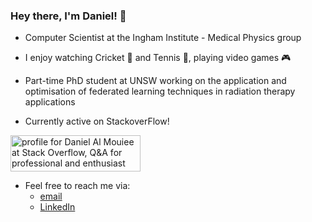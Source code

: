 ### Hey there, I'm Daniel! 👋

- Computer Scientist at the Ingham Institute - Medical Physics group

- I enjoy watching Cricket 🏏 and Tennis 🎾, playing video games 🎮

- Part-time PhD student at UNSW working on the application and optimisation of federated learning techniques in radiation therapy applications

- Currently active on StackoverFlow!

<a href="https://stackoverflow.com/users/8707337/daniel-al-mouiee"><img src="https://stackoverflow.com/users/flair/8707337.png?theme=dark" width="208" height="58" alt="profile for Daniel Al Mouiee at Stack Overflow, Q&amp;A for professional and enthusiast programmers" title="profile for Daniel Al Mouiee at Stack Overflow, Q&amp;A for professional and enthusiast programmers"></a>

- Feel free to reach me via:
  * [email](mailto:d.almouiee@unsw.edu.au)
  * [LinkedIn](https://www.linkedin.com/in/m-daniel-almouiee/)

<!--
**dalmouiee/dalmouiee** is a ✨ _special_ ✨ repository because its `README.md` (this file) appears on your GitHub profile.

Here are some ideas to get you started:

- 🔭 I’m currently working on ...
- 🌱 I’m currently learning ...
- 👯 I’m looking to collaborate on ...
- 🤔 I’m looking for help with ...
- 💬 Ask me about ...
- 📫 How to reach me: ...
- 😄 Pronouns: ...
- ⚡ Fun fact: ...
-->
